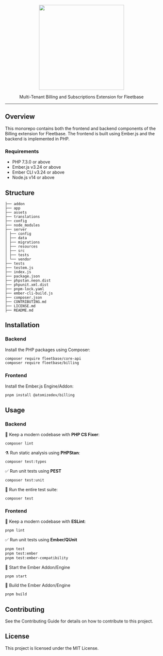 <p align="center">
    <p align="center">
        <img src="https://github.com/fleetbase/billing/assets/816371/85d0a69f-d3d1-4c15-a6f9-a029c1e4f372" width="280" height="280" />
    </p>
    <p align="center">
        Multi-Tenant Billing and Subscriptions Extension for Fleetbase
    </p>
</p>

---

## Overview

This monorepo contains both the frontend and backend components of the Billing extension for Fleetbase. The frontend is built using Ember.js and the backend is implemented in PHP.

### Requirements

- PHP 7.3.0 or above
- Ember.js v3.24 or above
- Ember CLI v3.24 or above
- Node.js v14 or above

## Structure

```
├── addon
├── app
├── assets
├── translations
├── config
├── node_modules
├── server
│ ├── config
│ ├── data
│ ├── migrations
│ ├── resources
│ ├── src
│ ├── tests
│ └── vendor
├── tests
├── testem.js
├── index.js
├── package.json
├── phpstan.neon.dist
├── phpunit.xml.dist
├── pnpm-lock.yaml
├── ember-cli-build.js
├── composer.json
├── CONTRIBUTING.md
├── LICENSE.md
├── README.md
```

## Installation

### Backend

Install the PHP packages using Composer:

```bash
composer require fleetbase/core-api
composer require fleetbase/billing
```
### Frontend

Install the Ember.js Engine/Addon:

```bash
pnpm install @atomizedev/billing
```

## Usage

### Backend

🧹 Keep a modern codebase with **PHP CS Fixer**:
```bash
composer lint
```

⚗️ Run static analysis using **PHPStan**:
```bash
composer test:types
```

✅ Run unit tests using **PEST**
```bash
composer test:unit
```

🚀 Run the entire test suite:
```bash
composer test
```

### Frontend

🧹 Keep a modern codebase with **ESLint**:
```bash
pnpm lint
```

✅ Run unit tests using **Ember/QUnit**
```bash
pnpm test
pnpm test:ember
pnpm test:ember-compatibility
```

🚀 Start the Ember Addon/Engine
```bash
pnpm start
```

🔨 Build the Ember Addon/Engine
```bash
pnpm build
```

## Contributing
See the Contributing Guide for details on how to contribute to this project.

## License
This project is licensed under the MIT License.
